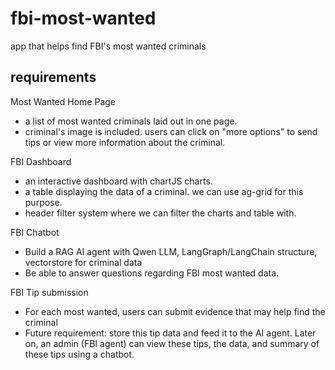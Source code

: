 # fbi-most-wanted
app that helps find FBI's most wanted criminals

## requirements

Most Wanted Home Page
* a list of most wanted criminals laid out in one page.
* criminal's image is included. users can click on "more options" to send tips or view more information about the criminal.

FBI Dashboard
* an interactive dashboard with chartJS charts.
* a table displaying the data of a criminal. we can use ag-grid for this purpose.
* header filter system where we can filter the charts and table with.

FBI Chatbot
* Build a RAG AI agent with Qwen LLM, LangGraph/LangChain structure, vectorstore for criminal data
* Be able to answer questions regarding FBI most wanted data.

FBI Tip submission
* For each most wanted, users can submit evidence that may help find the criminal
* Future requirement: store this tip data and feed it to the AI agent. Later on, an admin (FBI agent) can view these tips, the data, and summary of these tips using a chatbot.

